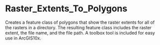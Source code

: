 # Raster_Extents_To_Polygons
Creates a feature class of polygons that show the raster extents for all of the rasters in a directory.  The resulting feature class includes the raster extent, the file name, and the file path.
A toolbox tool is included for easy use in ArcGIS10x.
